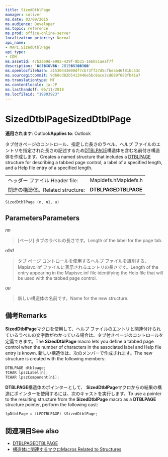 ```yaml
---
title: SizedDtblPage
manager: soliver
ms.date: 03/09/2015
ms.audience: Developer
ms.topic: reference
ms.prod: office-online-server
localization_priority: Normal
api_name:
- MAPI.SizedDtblPage
api_type:
- COM
ms.assetid: 47b2a69d-e902-429f-8b31-166b51aeaf7f
description: '�ŏI�X�V��: 2015�N3��9��'
ms.openlocfilehash: a1530443600df7cb73ff27d5cfbeab46f81bc53c
ms.sourcegitcommit: 9d60cd82b5413446e5bc8ace2cd689f683fb41a7
ms.translationtype: MT
ms.contentlocale: ja-JP
ms.lasthandoff: 06/11/2018
ms.locfileid: "19803923"
---
```

# <a name="sizeddtblpage"></a><span data-ttu-id="67795-103">SizedDtblPage</span><span class="sxs-lookup"><span data-stu-id="67795-103">SizedDtblPage</span></span>

<span data-ttu-id="67795-104">**適用されます**: Outlook</span><span class="sxs-lookup"><span data-stu-id="67795-104">**Applies to**: Outlook</span></span> 
  
<span data-ttu-id="67795-105">タブ付きページのコントロール、指定した長さのラベル、ヘルプ ファイルのエントリを指定された長さの記述するため[DTBLPAGE](dtblpage.md)構造体を含む名前付き構造体を作成します。</span><span class="sxs-lookup"><span data-stu-id="67795-105">Creates a named structure that includes a [DTBLPAGE](dtblpage.md) structure for describing a tabbed page control, a label of a specified length, and a Help file entry of a specified length.</span></span> 
  
|||
|:-----|:-----|
|<span data-ttu-id="67795-106">ヘッダー ファイル:</span><span class="sxs-lookup"><span data-stu-id="67795-106">Header file:</span></span>  <br/> |<span data-ttu-id="67795-107">Mapidefs.h</span><span class="sxs-lookup"><span data-stu-id="67795-107">Mapidefs.h</span></span>  <br/> |
|<span data-ttu-id="67795-108">関連の構造体。</span><span class="sxs-lookup"><span data-stu-id="67795-108">Related structure:</span></span>  <br/> |<span data-ttu-id="67795-109">**DTBLPAGE**</span><span class="sxs-lookup"><span data-stu-id="67795-109">**DTBLPAGE**</span></span> <br/> |
   
```cpp
SizedDtblPage (n, n1, u)
```

## <a name="parameters"></a><span data-ttu-id="67795-110">Parameters</span><span class="sxs-lookup"><span data-stu-id="67795-110">Parameters</span></span>

<span data-ttu-id="67795-111">_n_</span><span class="sxs-lookup"><span data-stu-id="67795-111">_n_</span></span>
  
> <span data-ttu-id="67795-112">[ページ] タブのラベルの長さです。</span><span class="sxs-lookup"><span data-stu-id="67795-112">Length of the label for the page tab.</span></span>
    
<span data-ttu-id="67795-113">_n1_</span><span class="sxs-lookup"><span data-stu-id="67795-113">_n1_</span></span>
  
> <span data-ttu-id="67795-114">タブ ページ コントロールを使用するヘルプ ファイルを識別する、Mapisvc.inf ファイルに表示されるエントリの長さです。</span><span class="sxs-lookup"><span data-stu-id="67795-114">Length of the entry appearing in the Mapisvc.inf file identifying the Help file that will be used with the tabbed page control.</span></span>
    
<span data-ttu-id="67795-115">_u_</span><span class="sxs-lookup"><span data-stu-id="67795-115">_u_</span></span>
  
> <span data-ttu-id="67795-116">新しい構造体の名前です。</span><span class="sxs-lookup"><span data-stu-id="67795-116">Name for the new structure.</span></span>
    
## <a name="remarks"></a><span data-ttu-id="67795-117">備考</span><span class="sxs-lookup"><span data-stu-id="67795-117">Remarks</span></span>

<span data-ttu-id="67795-118">**SizedDtblPage**マクロを使用して、ヘルプ ファイルのエントリと関連付けられているラベルの文字数がわかっている場合は、タブ付きページのコントロールを定義できます。</span><span class="sxs-lookup"><span data-stu-id="67795-118">The **SizedDtblPage** macro lets you define a tabbed page control when the number of characters in the associated label and Help file entry is known.</span></span> <span data-ttu-id="67795-119">新しい構造体は、次のメンバーで作成されます。</span><span class="sxs-lookup"><span data-stu-id="67795-119">The new structure is created with the following members:</span></span> 
  
```cpp
DTBLPAGE dtblpage;
TCHAR lpszLabel[n];
TCHAR lpszComponent[n1];
```

<span data-ttu-id="67795-120">**DTBLPAGE**構造体のポインターとして、 **SizedDtblPage**マクロからの結果の構造にポインターを使用するには、次のキャストを実行します。</span><span class="sxs-lookup"><span data-stu-id="67795-120">To use a pointer to the resulting structure from the **SizedDtblPage** macro as a **DTBLPAGE** structure pointer, perform the following cast:</span></span> 
  
```cpp
lpDtblPage = (LPDTBLPAGE) &SizedDtblPage;
```

## <a name="see-also"></a><span data-ttu-id="67795-121">関連項目</span><span class="sxs-lookup"><span data-stu-id="67795-121">See also</span></span>

- [<span data-ttu-id="67795-122">DTBLPAGE</span><span class="sxs-lookup"><span data-stu-id="67795-122">DTBLPAGE</span></span>](dtblpage.md)
- [<span data-ttu-id="67795-123">構造体に関連するマクロ</span><span class="sxs-lookup"><span data-stu-id="67795-123">Macros Related to Structures</span></span>](macros-related-to-structures.md)

